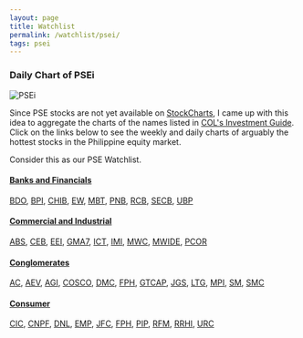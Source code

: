 ```yaml
---
layout: page
title: Watchlist
permalink: /watchlist/psei/
tags: psei
---
```


### Daily Chart of PSEi

![PSEi](http://www.marketwatch.com/kaavio.Webhost/charts/big.chart?nosettings=1&symb=PSEI&uf=7168&type=4&size=3&sid=124190&style=1013&freq=1&time=8&ma=6&maval=20,50,200&lf=4&lf2=0&lf3=0&height=510&width=720&mocktick=1)  

Since PSE stocks are not yet available on [StockCharts](http://stockcharts.com), I came up with this idea to aggregate the charts of the names listed in [COL's Investment Guide](https://beta4.colfinancial.com/ape/FINAL2_STARTER/Research/Downloads/InvestmentGuide.pdf). Click on the links below to see the weekly and daily charts of arguably the hottest stocks in the Philippine equity market.

Consider this as our PSE Watchlist.

#### [Banks and Financials](http://zettainino.com/watchlist/banks-and-financials/)
[BDO](http://zettainino.com/watchlist/bdo/), [BPI](http://zettainino.com/watchlist/bpi/), [CHIB](http://zettainino.com/watchlist/chib/), [EW](http://zettainino.com/watchlist/ew/), [MBT](http://zettainino.com/watchlist/mbt/), [PNB](http://zettainino.com/watchlist/pnb/), [RCB](http://zettainino.com/watchlist/rcb/), [SECB](http://zettainino.com/watchlist/secb/), [UBP](http://zettainino.com/watchlist/ubp/)

#### [Commercial and Industrial](http://zettainino.com/watchlist/commercial-and-industrial/)
[ABS](http://zettainino.com/watchlist/abs/), [CEB](http://zettainino.com/watchlist/ceb/), [EEI](http://zettainino.com/watchlist/eei/), [GMA7](http://zettainino.com/watchlist/gma7/), [ICT](http://zettainino.com/watchlist/ict/), [IMI](http://zettainino.com/watchlist/imi/), [MWC](http://zettainino.com/watchlist/mwc/), [MWIDE](http://zettainino.com/watchlist/mwide/), [PCOR](http://zettainino.com/watchlist/pcor/)

#### [Conglomerates](http://zettainino.com/watchlist/conglomerates/)
[AC](http://zettainino.com/watchlist/ac/), [AEV](http://zettainino.com/watchlist/aev/), [AGI](http://zettainino.com/watchlist/agi/), [COSCO](http://zettainino.com/watchlist/cosco/), [DMC](http://zettainino.com/watchlist/dmc/), [FPH](http://zettainino.com/watchlist/fph/), [GTCAP](http://zettainino.com/watchlist/gtcap/), [JGS](http://zettainino.com/watchlist/jgs/), [LTG](http://zettainino.com/watchlist/ltg/), [MPI](http://zettainino.com/watchlist/mpi/), [SM](http://zettainino.com/watchlist/sm/), [SMC](http://zettainino.com/watchlist/smc/)

#### [Consumer](http://zettainino.com/watchlist/consumer/)
[CIC](http://zettainino.com/watchlist/cic/), [CNPF](http://zettainino.com/watchlist/cnpf/), [DNL](http://zettainino.com/watchlist/dnl/), [EMP](http://zettainino.com/watchlist/emp/), [JFC](http://zettainino.com/watchlist/jfc/), [FPH](http://zettainino.com/watchlist/pgold/), [PIP](http://zettainino.com/watchlist/pip/), [RFM](http://zettainino.com/watchlist/rfm/), [RRHI](http://zettainino.com/watchlist/rrhi/), [URC](http://zettainino.com/watchlist/urc/)
